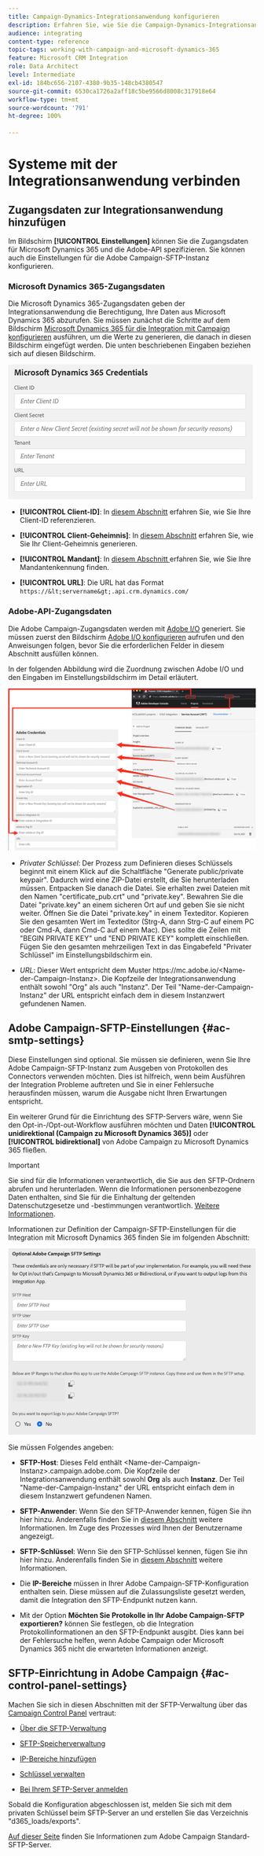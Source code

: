 ```yaml
---
title: Campaign-Dynamics-Integrationsanwendung konfigurieren
description: Erfahren Sie, wie Sie die Campaign-Dynamics-Integrationsanwendung konfigurieren.
audience: integrating
content-type: reference
topic-tags: working-with-campaign-and-microsoft-dynamics-365
feature: Microsoft CRM Integration
role: Data Architect
level: Intermediate
exl-id: 184bc656-2107-4380-9b35-148cb4380547
source-git-commit: 6530ca1726a2aff18c5be9566d8008c317918e64
workflow-type: tm+mt
source-wordcount: '791'
ht-degree: 100%

---
```


# Systeme mit der Integrationsanwendung verbinden

## Zugangsdaten zur Integrationsanwendung hinzufügen

Im Bildschirm **[!UICONTROL Einstellungen]** können Sie die Zugangsdaten für Microsoft Dynamics 365 und die Adobe-API spezifizieren. Sie können auch die Einstellungen für die Adobe Campaign-SFTP-Instanz konfigurieren.

### Microsoft Dynamics 365-Zugangsdaten

Die Microsoft Dynamics 365-Zugangsdaten geben der Integrationsanwendung die Berechtigung, Ihre Daten aus Microsoft Dynamics 365 abzurufen.  Sie müssen zunächst die Schritte auf dem Bildschirm [Microsoft Dynamics 365 für die Integration mit Campaign konfigurieren](../../integrating/using/d365-acs-configure-d365.md) ausführen, um die Werte zu generieren, die danach in diesen Bildschirm eingefügt werden. Die unten beschriebenen Eingaben beziehen sich auf diesen Bildschirm.

![](assets/do-not-localize/d365-to-acs-ui-page-workflows-settings-d365.png)

* **[!UICONTROL Client-ID]**: In [diesem Abschnitt](../../integrating/using/d365-acs-configure-d365.md#register-a-new-app) erfahren Sie, wie Sie Ihre Client-ID referenzieren.

* **[!UICONTROL Client-Geheimnis]**: In [diesem Abschnitt](../../integrating/using/d365-acs-configure-d365.md#generate-a-client-secret) erfahren Sie, wie Sie Ihr Client-Geheimnis generieren.

* **[!UICONTROL Mandant]**: In [diesem Abschnitt ](../../integrating/using/d365-acs-configure-d365.md#get-the-tenant-id) erfahren Sie, wie Sie Ihre Mandantenkennung finden.

* **[!UICONTROL URL]**: Die URL hat das Format `https://&lt;servername&gt;.api.crm.dynamics.com/`

### Adobe-API-Zugangsdaten

Die Adobe Campaign-Zugangsdaten werden mit [Adobe I/O](https://www.adobe.io/) generiert. Sie müssen zuerst den Bildschirm [Adobe I/O konfigurieren](../../integrating/using/d365-acs-configure-adobe-io.md) aufrufen und den Anweisungen folgen, bevor Sie die erforderlichen Felder in diesem Abschnitt ausfüllen können.

In der folgenden Abbildung wird die Zuordnung zwischen Adobe I/O und den Eingaben im Einstellungsbildschirm im Detail erläutert.

![](assets/do-not-localize/d365-to-acs-ui-page-workflows-settings-adobeio.png)

* *Privater Schlüssel*: Der Prozess zum Definieren dieses Schlüssels beginnt mit einem Klick auf die Schaltfläche &quot;Generate public/private keypair&quot;. Dadurch wird eine ZIP-Datei erstellt, die Sie herunterladen müssen. Entpacken Sie danach die Datei. Sie erhalten zwei Dateien mit den Namen &quot;certificate_pub.crt&quot; und &quot;private.key&quot;. Bewahren Sie die Datei &quot;private.key&quot; an einem sicheren Ort auf und geben Sie sie nicht weiter. Öffnen Sie die Datei &quot;private.key&quot; in einem Texteditor. Kopieren Sie den gesamten Wert im Texteditor (Strg-A, dann Strg-C auf einem PC oder Cmd-A, dann Cmd-C auf einem Mac). Dies sollte die Zeilen mit &quot;BEGIN PRIVATE KEY&quot; und &quot;END PRIVATE KEY&quot; komplett einschließen. Fügen Sie den gesamten mehrzeiligen Text in das Eingabefeld &quot;Privater Schlüssel&quot; im Einstellungsbildschirm ein.

* *URL*: Dieser Wert entspricht dem Muster https\://mc.adobe.io/&lt;Name-der-Campaign-Instanz>. Die Kopfzeile der Integrationsanwendung enthält sowohl &quot;Org&quot; als auch &quot;Instanz&quot;. Der Teil &quot;Name-der-Campaign-Instanz&quot; der URL entspricht einfach dem in diesem Instanzwert gefundenen Namen.

## Adobe Campaign-SFTP-Einstellungen {#ac-smtp-settings}

Diese Einstellungen sind optional. Sie müssen sie definieren, wenn Sie Ihre Adobe Campaign-SFTP-Instanz zum Ausgeben von Protokollen des Connectors verwenden möchten. Dies ist hilfreich, wenn beim Ausführen der Integration Probleme auftreten und Sie in einer Fehlersuche herausfinden müssen, warum die Ausgabe nicht Ihren Erwartungen entspricht.

Ein weiterer Grund für die Einrichtung des SFTP-Servers wäre, wenn Sie den Opt-in-/Opt-out-Workflow ausführen möchten und Daten **[!UICONTROL unidirektional (Campaign zu Microsoft Dynamics 365)]** oder **[!UICONTROL bidirektional]** von Adobe Campaign zu Microsoft Dynamics 365 fließen.

>[!IMPORTANT]
>
>Sie sind für die Informationen verantwortlich, die Sie aus den SFTP-Ordnern abrufen und herunterladen. Wenn die Informationen personenbezogene Daten enthalten, sind Sie für die Einhaltung der geltenden Datenschutzgesetze und -bestimmungen verantwortlich. [Weitere Informationen](../../integrating/using/d365-acs-notices-and-recommendations.md#acs-msdyn-manage-privacy).
>

Informationen zur Definition der Campaign-SFTP-Einstellungen für die Integration mit Microsoft Dynamics 365 finden Sie im folgenden Abschnitt:

![](assets/do-not-localize/d365-to-acs-ui-page-workflows-settings-sftp.png)

Sie müssen Folgendes angeben:

* **SFTP-Host**: Dieses Feld enthält &lt;Name-der-Campaign-Instanz>.campaign.adobe.com. Die Kopfzeile der Integrationsanwendung enthält sowohl **Org** als auch **Instanz**. Der Teil &quot;Name-der-Campaign-Instanz&quot; der URL entspricht einfach dem in diesem Instanzwert gefundenen Namen.

* **SFTP-Anwender**: Wenn Sie den SFTP-Anwender kennen, fügen Sie ihn hier hinzu. Anderenfalls finden Sie in [diesem Abschnitt](#ac-control-panel-settings) weitere Informationen. Im Zuge des Prozesses wird Ihnen der Benutzername angezeigt.

* **SFTP-Schlüssel**: Wenn Sie den SFTP-Schlüssel kennen, fügen Sie ihn hier hinzu. Anderenfalls finden Sie in [diesem Abschnitt](#ac-control-panel-settings) weitere Informationen.

* Die **IP-Bereiche** müssen in Ihrer Adobe Campaign-SFTP-Konfiguration enthalten sein. Diese müssen auf die Zulassungsliste gesetzt werden, damit die Integration den SFTP-Endpunkt nutzen kann.

* Mit der Option **Möchten Sie Protokolle in Ihr Adobe Campaign-SFTP exportieren?** können Sie festlegen, ob die Integration Protokollinformationen an den SFTP-Endpunkt ausgibt. Dies kann bei der Fehlersuche helfen, wenn Adobe Campaign oder Microsoft Dynamics 365 nicht die erwarteten Informationen anzeigt.

## SFTP-Einrichtung in Adobe Campaign {#ac-control-panel-settings}

Machen Sie sich in diesen Abschnitten mit der SFTP-Verwaltung über das [Campaign Control Panel](https://experienceleague.adobe.com/docs/control-panel/using/control-panel-home.html?lang=de) vertraut:

* [Über die SFTP-Verwaltung](https://experienceleague.adobe.com/docs/control-panel/using/sftp-management/about-sftp-management.html?lang=de#sftp-management)

* [SFTP-Speicherverwaltung](https://experienceleague.adobe.com/docs/control-panel/using/sftp-management/key-management.html?lang=de#installing-ssh-key)

* [IP-Bereiche hinzufügen](https://experienceleague.adobe.com/docs/control-panel/using/sftp-management/ip-range-allow-listing.html?lang=de#sftp-management)

* [Schlüssel verwalten](https://experienceleague.adobe.com/docs/control-panel/using/sftp-management/key-management.html?lang=de#sftp-management)

* [Bei Ihrem SFTP-Server anmelden](https://experienceleague.adobe.com/docs/control-panel/using/sftp-management/logging-into-sftp-server.html?lang=de#sftp-management)

Sobald die Konfiguration abgeschlossen ist, melden Sie sich mit dem privaten Schlüssel beim SFTP-Server an und erstellen Sie das Verzeichnis &quot;d365_loads/exports&quot;.

[Auf dieser Seite](https://experienceleague.adobe.com/docs/campaign-standard-learn/control-panel/sftp-management/monitoring-server-capacity.html?lang=de#sftp-management) finden Sie Informationen zum Adobe Campaign Standard-SFTP-Server.
